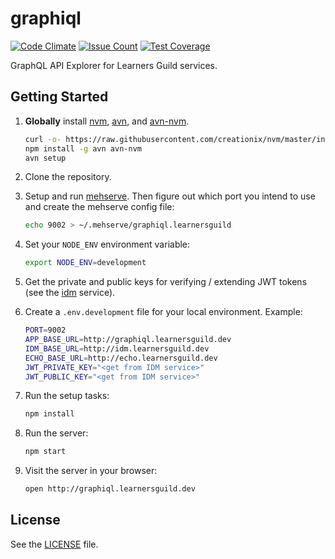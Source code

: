 # graphiql

[![Code Climate](https://codeclimate.com/github/LearnersGuild/graphiql/badges/gpa.svg)](https://codeclimate.com/github/LearnersGuild/graphiql)
[![Issue Count](https://codeclimate.com/github/LearnersGuild/graphiql/badges/issue_count.svg)](https://codeclimate.com/github/LearnersGuild/graphiql)
[![Test Coverage](https://codeclimate.com/github/LearnersGuild/graphiql/badges/coverage.svg)](https://codeclimate.com/github/LearnersGuild/graphiql/coverage)

GraphQL API Explorer for Learners Guild services.

## Getting Started

1. **Globally** install [nvm][nvm], [avn][avn], and [avn-nvm][avn-nvm].

    ```bash
    curl -o- https://raw.githubusercontent.com/creationix/nvm/master/install.sh | bash
    npm install -g avn avn-nvm
    avn setup
    ```

2. Clone the repository.

3. Setup and run [mehserve][mehserve]. Then figure out which port you intend to use and create the mehserve config file:

    ```bash
    echo 9002 > ~/.mehserve/graphiql.learnersguild
    ```

4. Set your `NODE_ENV` environment variable:

    ```bash
    export NODE_ENV=development
    ```

5. Get the private and public keys for verifying / extending JWT tokens (see the [idm][idm] service).

6. Create a `.env.development` file for your local environment. Example:

    ```bash
    PORT=9002
    APP_BASE_URL=http://graphiql.learnersguild.dev
    IDM_BASE_URL=http://idm.learnersguild.dev
    ECHO_BASE_URL=http://echo.learnersguild.dev
    JWT_PRIVATE_KEY="<get from IDM service>"
    JWT_PUBLIC_KEY="<get from IDM service>"
    ```

7. Run the setup tasks:

    ```bash
    npm install
    ```

8. Run the server:

    ```bash
    npm start
    ```

9. Visit the server in your browser:

    ```bash
    open http://graphiql.learnersguild.dev
    ```

## License

See the [LICENSE](./LICENSE) file.


[idm]: https://github.com/LearnersGuild/idm
[mehserve]: https://github.com/timecounts/mehserve
[nvm]: https://github.com/creationix/nvm
[avn]: https://github.com/wbyoung/avn
[avn-nvm]: https://github.com/wbyoung/avn-nvm
